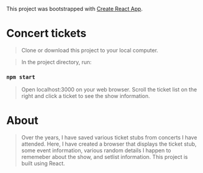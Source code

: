 This project was bootstrapped with [Create React App](https://github.com/facebook/create-react-app).

# Concert tickets

>Clone or download this project to your local computer.

>In the project directory, run:

### `npm start`

>Open localhost:3000 on your web browser. Scroll the ticket list on the right and click a ticket to see the show information.

# About

>Over the years, I have saved various ticket stubs from concerts I have attended. Here, I have created a browser that displays the ticket stub, some event information, various random details I happen to rememeber about the show, and setlist information. This project is built using React.
